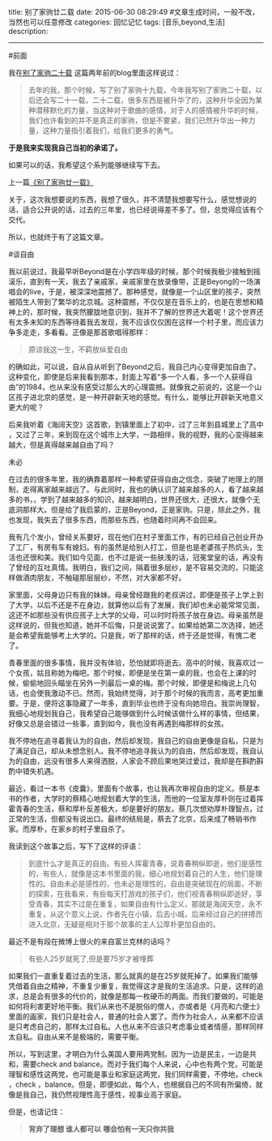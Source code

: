 title:   别了家驹廿二载
date: 2015-06-30 08:29:49 #文章生成时间，一般不改，当然也可以任意修改
categories: 回忆记忆
tags: [音乐,beyond,生活] 
description: 

---

#前面

我在[别了家驹二十载](http://blog.sina.com.cn/s/blog_63a3d9b70101dyrz.html)  这篇两年前的blog里面这样说过：

>去年的我，那个时候，写了别了家驹十九载，今年我写别了家驹二十载，以后还会写二十一载，二十二载，很多东西是被升华了的，这种升华全因为某种潜移默化的力量，当这种对于歌曲的感情，对于人的感情被升华的时候，我们也许看到的并不是真正的家驹，但是不要紧，我们已然升华出一种力量，这种力量指引着我们，给我们更多的勇气。

**于是我来实现我自己当初的承诺了。**

如果可以的话，我希望这个系列能够继续写下去。

上一篇[《别了家驹廿一载》](http://hktkdy.com/2014/06/30/201406/0630/)  

关于，这次我想要说的东西，我想了很久，并不清楚我想要写什么，感觉想说的话，适合公开说的话，过去的三年里，也已经说得差不多了。但，总觉得应该有个交代。

所以，也就终于有了这篇文章。

#谈自由

我以前说过，我最早听Beyond是在小学四年级的时候，那个时候我极少接触到摇滚乐，直到有一天，我去了亲戚家，亲戚家里在放录像带，正是Beyong的一场演唱会的live，于是，被深深地震撼了。那种感觉，就像是一个山区里的孩子，突然被陌生人带到了繁华的北京城。这种震撼，不仅仅是在音乐上的，也是在思想和精神上的，那时候，我突然朦胧地意识到，我并不了解的世界还大着呢！这个世界还有太多未知的东西等待着我去发现，我不应该仅仅困在这样一个村子里，而应该力争多走走，多看看。正像是那首歌唱得那样：

>原谅我这一生，不羁放纵爱自由


的确如此，可以说，自从自从听到了Beyond之后，我自己内心变得更加自由了。这种变化，即使是后来我看到那本，封面上写着“多一个人看，多一个人获得自由”的1984，也从来没有感受过那么大的心理震撼。就像我之前说的，这是一个山区孩子进北京的感觉，是一种开辟新天地的感觉。有什么，能够比开辟新天地意义更大的呢？

后来我听着《海阔天空》这首歌，到镇里面上了初中，过了三年到县城里上了高中 ，又过了三年，来到现在这个城市上大学，一路相伴，我的视野，我的心变得越来越大，但是真得越来越自由了吗？

未必 

在过去的很多年里，我的确靠着那样一种希望获得自由之信念，突破了地理上的限制，走得离家越来越远了。与此同时，我也的确认识了越来越多的人，看了越来越多的书，，学到了越来越多的知识，越来越明白，世界还很大，还很大，就像个无底洞那样大。但是给了我启蒙的，正是Beyond，正是家驹。只是，除此之外，我也发现，我失去了很多东西，而那些东西，也随着时间再不会回来。

我有几个发小，曾经关系要好，现在他们在村子里面工作，有的已经自己创业开办了工厂，有房有车有媳妇。有的虽然是给别人打工，但是也是老婆孩子热炕头，生活也还很和美。我们如今见面，也不过是说一些肤浅的话，冠冕堂皇的话，再没有了曾经的互吐真情。我明白，我们之间，隔着很多层纱，是不容易交流的，只能这样做酒肉朋友，不触碰那层层纱，不然，对大家都不好。

家里面，父母身边只有我的妹妹。母亲曾经跟我的老叔讲过，即便是孩子上学上到了大学，以后不还是不在身边，就算他以后有了发展，我们却也未必能常常见面，这还不如那些没有供应孩子上大学的父母，可以时时将孩子放在身边。母亲虽然是这样说的，但我也知道，她并不后悔，只是说说罢了。如果给她第二次选择，她还是会希望我能够考上大学的。只是我，听了那样的话，终于还是觉得，有愧二老了。

青春里面的很多事情，我并没有体验，恐怕就即将逝去。高中的时候，我喜欢过一个女孩，姑且称她为梅吧。那个时候，即便是坐在第一桌的我，也会在上课的时候，偷偷地回头瞄坐在另外一列最后一桌的梅。那个时候，即便是和梅说上几句话，也会使我激动不已。然而，我始终觉得，对于那个时候的我而言，高考更加重要。于是，便将这事隐藏了一年多，直到毕业也终于没有向她坦白。我崇尚理智，我细心地规划我自己，我希望自己能够做到什么时候该做什么样的事情，但结果，好像又总是会错过一些事，直到如今，我也没有再遇到梅那样的女孩。


我不停地在追寻着我认为的自由，然后却发现，我自己的自由更像是自私，只是为了满足自己，却从未想念别人。我不停地追寻我认为的自由，然后却发现，我自认为的自由，远没有很多人来得洒脱，人家会不顾后果地哭过爱过，我却是在斟酌斟酌中错失机遇。

最近，看过一本书《皮囊》，里面有个故事，也让我再次审视自由的定义。蔡是本书的作者，大学时的蔡精心地规划着大学的生活，而他的一位室友厚朴则在过着挥霍青春的生活，蔡和厚朴反差极大，却是要好的朋友。蔡几次想劝厚朴理智点，过正常的生活，但都没有说出口。最终的结局是，蔡去了北京，后来成了畅销书作家。而厚朴，在家乡的村子里自杀了。

我读到这个故事之后，写下了这样的评语：

>到底什么才是真正的自由。有些人挥霍青春，说青春稍纵即逝，他们是感性的，有些人，就像是这本书里面的我，细心地规划着自己的人生，他们是理性的。自由未必是感性的，也未必是理性的，自由是突破现在的局面，不断的探索，在我看来，有些每天打游戏的孩子们，他们视青春稍纵即逝好，享受青春，其实不过是在重复，如果自由有什么定义，那就是海阔天空，永不重复，从这个意义上说，作者先在小镇，后去小城，后来经过自己的拼搏而进入北京，无疑是相对于那个故事的主人公厚朴更加自由的。

最近不是有段在微博上很火的来自富兰克林的话吗？

>有些人25岁就死了,但是要75岁才被埋葬

如果我们一直重复着过去的生活，那么就真的是在25岁就死掉了。如果我们能够凭借着自由之精神，不重复少重复，我觉得这才是我的生活追求。只是，这样的追求，总是会有很多的代价的，就像是那每一枚硬币的两面。而我们要做的，可能是如何将利害更好地平衡。我们从来也不是脱俗的僧人，亦或者是《月亮和六便士》里面的画家，我们只是社会人，普通的社会人罢了。而作为社会人，从来都不应该是只考虑自己的，那样太过自私。人也从来不应该只考虑事业或者情感，那样同样太自私。自由从来不是极端的，需要平衡。

所以，写到这里，才明白为什么美国人要用两党制。因为一边是民主，一边是共和，需要check and balance。而对于我们每个人来说，心中也有两个党，可能是理智和感性这两党，也可能是事业和家庭这两党，我们同样需要，不停地，check ，check ，balance。但是，即便如此，每个人，也根据自己的不同有所偏倚，就像是我自己，我仍然视理性高于感性，视事业高于家庭。


但是，也请记住：

>**背弃了理想 谁人都可以**
**哪会怕有一天只你共我**






